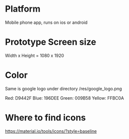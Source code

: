 # Platform
Mobile phone app, runs on ios or android

# Prototype Screen size
Width x Height = 1080 x 1920

# Color
Same is google logo under directory /res/google_logo.png

Red: D9442F
Blue: 196DEE
Green: 009B58
Yellow: FFBC0A


# Where to find icons

https://material.io/tools/icons/?style=baseline

